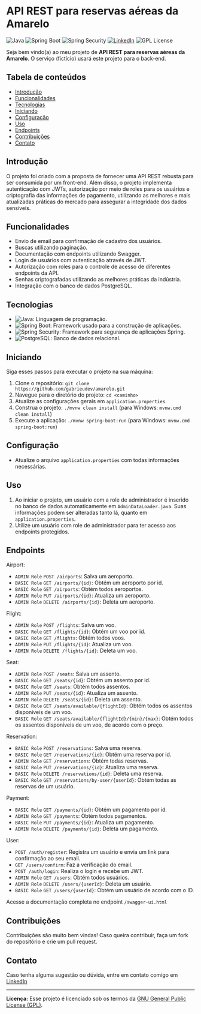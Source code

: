 # API REST para reservas aéreas da Amarelo

![Java](https://img.shields.io/badge/Java-21-orange) ![Spring Boot](https://img.shields.io/badge/Spring%20Boot-3-green) ![Spring Security](https://img.shields.io/badge/Spring%20Security-6-green) [![LinkedIn](https://img.shields.io/badge/Connect%20on-LinkedIn-blue)](https://www.linkedin.com/in/gabrieudev) ![GPL License](https://img.shields.io/badge/License-GPL-blue)

Seja bem vindo(a) ao meu projeto de **API REST para reservas aéreas da Amarelo**. O serviço (fictício) usará este projeto para o back-end.

## Tabela de conteúdos

- [Introdução](#introdução)
- [Funcionalidades](#funcionalidades)
- [Tecnologias](#tecnologias)
- [Iniciando](#iniciando)
- [Configuração](#configuração)
- [Uso](#uso)
- [Endpoints](#endpoints)
- [Contribuições](#contribuições)
- [Contato](#contato)

## Introdução

O projeto foi criado com a proposta de fornecer uma API REST rebusta para ser consumida por um front-end. Além disso, o projeto implementa autenticação com JWTs, autorização por meio de roles para os usuários e criptografia das informações de pagamento, utilizando as melhores e mais atualizadas práticas do mercado para assegurar a integridade dos dados sensíveis. 

## Funcionalidades

- Envio de email para confirmação de cadastro dos usuários.
- Buscas utilizando paginação.
- Documentação com endpoints utilizando Swagger.
- Login de usuários com autenticação através de JWT.
- Autorização com roles para o controle de acesso de diferentes endpoints da API. 
- Senhas criptografadas utilizando as melhores práticas da indústria.
- Integração com o banco de dados PostgreSQL.

## Tecnologias

- ![Java](https://img.shields.io/badge/Java-21-orange): Linguagem de programação.
- ![Spring Boot](https://img.shields.io/badge/Spring%20Boot-3-green): Framework usado para a construção de aplicações.
- ![Spring Security](https://img.shields.io/badge/Spring%20Security-6-green): Framework para segurança de aplicações Spring.
- ![PostgreSQL](https://img.shields.io/badge/PostgreSQL-Database-blue): Banco de dados relacional.

## Iniciando

Siga esses passos para executar o projeto na sua máquina:

1. Clone o repositório: `git clone https://github.com/gabrieudev/amarelo.git`
2. Navegue para o diretório do projeto: `cd <caminho>`
3. Atualize as configurações gerais em `application.properties`.
4. Construa o projeto: `./mvnw clean install` (para Windows: `mvnw.cmd clean install`)
5. Execute a aplicação: `./mvnw spring-boot:run` (para Windows: `mvnw.cmd spring-boot:run`)

## Configuração

- Atualize o arquivo `application.properties` com todas informações necessárias.

## Uso

1. Ao iniciar o projeto, um usuário com a role de administrador é inserido no banco de dados automaticamente em `AdminDataLoader.java`. Suas informações podem ser alteradas tanto lá, quanto em `application.properties`.
2. Utilize um usuário com role de administrador para ter acesso aos endpoints protegidos.

## Endpoints

Airport:

- `ADMIN Role` `POST /airports`: Salva um aeroporto.
- `BASIC Role` `GET /airports/{id}`: Obtém um aeroporto por id.
- `BASIC Role` `GET /airports`: Obtém todos aeroportos.
- `ADMIN Role` `PUT /airports/{id}`: Atualiza um aeroporto.
- `ADMIN Role` `DELETE /airports/{id}`: Deleta um aeroporto.

Flight:

- `ADMIN Role` `POST /flights`: Salva um voo.
- `BASIC Role` `GET /flights/{id}`: Obtém um voo por id.
- `BASIC Role` `GET /flights`: Obtém todos voos.
- `ADMIN Role` `PUT /flights/{id}`: Atualiza um voo.
- `ADMIN Role` `DELETE /flights/{id}`: Deleta um voo.

Seat:

- `ADMIN Role` `POST /seats`: Salva um assento.
- `BASIC Role` `GET /seats/{id}`: Obtém um assento por id.
- `BASIC Role` `GET /seats`: Obtém todos assentos.
- `ADMIN Role` `PUT /seats/{id}`: Atualiza um assento.
- `ADMIN Role` `DELETE /seats/{id}`: Deleta um assento.
- `BASIC Role` `GET /seats/available/{flightId}`: Obtém todos os assentos disponíveis de um voo.
- `BASIC Role` `GET /seats/available/{flightId}/{min}/{max}`: Obtém todos os assentos disponíveis de um voo, de acordo com o preço.

Reservation:

- `BASIC Role` `POST /reservations`: Salva uma reserva.
- `BASIC Role` `GET /reservations/{id}`: Obtém uma reserva por id.
- `ADMIN Role` `GET /reservations`: Obtém todas reservas.
- `BASIC Role` `PUT /reservations/{id}`: Atualiza uma reserva.
- `BASIC Role` `DELETE /reservations/{id}`: Deleta uma reserva.
- `BASIC Role` `GET /reservations/by-user/{userId}`: Obtém todas as reservas de um usuário.

Payment:

- `BASIC Role` `GET /payments/{id}`: Obtém um pagamento por id.
- `ADMIN Role` `GET /payments`: Obtém todos pagamentos.
- `BASIC Role` `PUT /payments/{id}`: Atualiza um pagamento.
- `ADMIN Role` `DELETE /payments/{id}`: Deleta um pagamento.

User:

- `POST /auth/register`: Registra um usuário e envia um link para confirmação ao seu email.
- `GET /users/confirm`: Faz a verificação do email.
- `POST /auth/login`: Realiza o login e recebe um JWT.
- `ADMIN Role` `GET /users`: Obtém todos usuários.
- `ADMIN Role` `DELETE /users/{userId}`: Deleta um usuário.
- `BASIC Role` `GET /users/{userId}`: Obtém um usuário de acordo com o ID.

Acesse a documentação completa no endpoint `/swagger-ui.html`

## Contribuições

Contribuições são muito bem vindas! Caso queira contribuir, faça um fork do repositório e crie um pull request.

## Contato

Caso tenha alguma sugestão ou dúvida, entre em contato comigo em [LinkedIn](https://www.linkedin.com/in/gabrieudev)

---

**Licença:** Esse projeto é licenciado sob os termos da [GNU General Public License (GPL)](LICENSE).
